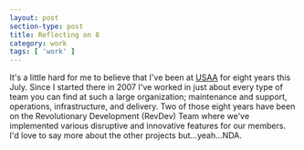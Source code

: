 ```yaml
---
layout: post
section-type: post
title: Reflecting on 8
category: work
tags: [ 'work' ]
---
```


It's a little hard for me to believe that I've been at <a href="http://www.usaa.com" target="\_blank">USAA</a> for eight years this July. Since I started there in 2007 I've worked in just about every type of team you can find at such a large organization; maintenance and support, operations, infrastructure, and delivery. Two of those eight years have been on the Revolutionary Development (RevDev) Team where we've implemented various disruptive and innovative features for our members. I'd love to say more about the other projects but...yeah...NDA.
